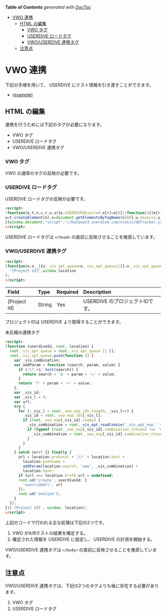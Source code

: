 <!-- START doctoc generated TOC please keep comment here to allow auto update -->
<!-- DON'T EDIT THIS SECTION, INSTEAD RE-RUN doctoc TO UPDATE -->
**Table of Contents**  *generated with [DocToc](https://github.com/thlorenz/doctoc)*

- [VWO 連携](#vwo-%E9%80%A3%E6%90%BA)
  - [HTML の編集](#html-%E3%81%AE%E7%B7%A8%E9%9B%86)
    - [VWO タグ](#vwo-%E3%82%BF%E3%82%B0)
    - [USERDIVE ロードタグ](#userdive-%E3%83%AD%E3%83%BC%E3%83%89%E3%82%BF%E3%82%B0)
    - [VWO/USERDIVE 連携タグ](#vwouserdive-%E9%80%A3%E6%90%BA%E3%82%BF%E3%82%B0)
  - [注意点](#%E6%B3%A8%E6%84%8F%E7%82%B9)

<!-- END doctoc generated TOC please keep comment here to allow auto update -->

# VWO 連携

下記の手順を用いて、 USERDIVE にテスト情報を引き渡すことができます。

- [(example)](https://finder3.userdive.com/examples/integration/vwo/)

## HTML の編集

連携を行うためには下記のタグが必要になります。

- VWO タグ
- USERDIVE ロードタグ
- VWO/USERDIVE 連携タグ

### VWO タグ

VWO の通常のタグの反映が必要です。

### USERDIVE ロードタグ

USERDIVE ロードタグの反映が必要です。

```html
<script>
!function(e,t,n,c,r,u,s){e.USERDIVEObject=r,e[r]=e[r]||function(){(e[r].queue=e[r].queue||[]).push(arguments)},
u=t.createElement(n),s=document.getElementsByTagName(n)[0],u.async=1,u.src=c,s.parentNode.insertBefore(u,s)
}(window,document,"script","//harpoon3.userdive.com/static/UDTracker.js?" + new Date().getTime(),"ud");
</script>
```

USERDIVE ロードタグは `</head>` の直前に反映させることを推奨しています。

### VWO/USERDIVE 連携タグ

```html
<script>
(function(e,o,_){o._vis_opt_queue=o._vis_opt_queue||[];o._vis_opt_queue.push(function(){var i;var n=function(e,o,_){if(/\?.+$/.test(e)){return e+"&"+o+"="+_}return"?"+o+"="+_};var t;var r=0;var a;try{for(;r<o._vwo_exp_ids.length;r++){t=o._vwo_exp_ids[r];if(o._vwo_exp[t].ready){i=o._vis_opt_readCookie("_vis_opt_exp_"+t+"_combi");if(typeof o._vwo_exp[t].combination_chosen!=="undefined"){i=o._vwo_exp[t].combination_chosen}}}}catch(v){}finally{a=_.protocol+"//"+_.host+_.pathname+n(_.search,"vwo",i)+_.hash;if(a===_.href)a=undefined;o.ud("create",e,{overrideUrl:a});o.ud("analyze")}})})(
  "[Project Id]",window,location
);
</script>
```

| Field        | Type   | Required | Description                     |
|:-------------|:-------|:---------|:--------------------------------|
| [Project Id] | String | Yes      | USERDIVE のプロジェクトIDです。 |

プロジェクトIDは USERDIVE より取得することができます。

未圧縮の連携タグ

```html
<script>
(function (userdiveId, root, location) {
  root._vis_opt_queue = root._vis_opt_queue || [];
  root._vis_opt_queue.push(function () {
    var _vis_combination;
    var addParam = function (search, param, value) {
      if (/\?.+$/.test(search)) {
        return search + '&' + param + '=' + value;
      }
      return '?' + param + '=' + value;
    };
    var _vis_id;
    var _vis_l = 0;
    var url;
    try {
      for (;_vis_l < root._vwo_exp_ids.length; _vis_l++) {
        _vis_id = root._vwo_exp_ids[_vis_l];
        if (root._vwo_exp[_vis_id].ready) {
          _vis_combination = root._vis_opt_readCookie('_vis_opt_exp_' + _vis_id + '_combi');
          if (typeof (root._vwo_exp[_vis_id].combination_chosen) !== 'undefined') {
            _vis_combination = root._vwo_exp[_vis_id].combination_chosen;
          }
        }
      }
    } catch (err) {} finally {
      url = location.protocol + '//' + location.host +
        location.pathname +
        addParam(location.search, 'vwo', _vis_combination) +
        location.hash;
      if (url === location.href) url = undefined;
      root.ud('create', userdiveId, {
        'overrideUrl': url
      });
      root.ud('analyze');
    }
  });
})('[Project Id]', window, location);
</script>
```

上記のコードで行われる主な処理は下記の2つです。

1. VWO がA/Bテストの結果を確定する。
1. 確定された情報を USERDIVE に設定し、 USERDIVE の計測を開始する。

VWO/USERDIVE 連携タグは `</body>` の直前に反映させることを推奨しています。

## 注意点

VWO/USERDIVE 連携タグは、下記の2つのタグよりも後に存在する必要があります。

1. VWO タグ
1. USERDIVE ロードタグ
